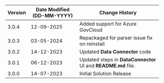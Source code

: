 | **Version** | **Date Modified (DD-MM-YYYY)** | **Change History**                          |
|-------------|--------------------------------|---------------------------------------------|
| 3.0.4       |     12-09-2025                 | Added support for Azure GovCloud |
| 3.0.3       |     03-05-2024                 | Repackaged for parser issue fix on reinstall |
| 3.0.2       |     14-12-2023                 | Updated **Data Connector** code                    |
| 3.0.1       |     06-12-2023                 | Updated steps in **DataConnector** UI and **README.md** file.                     |
| 3.0.0       |     14-07-2023                 | Initial Solution Release                     |
